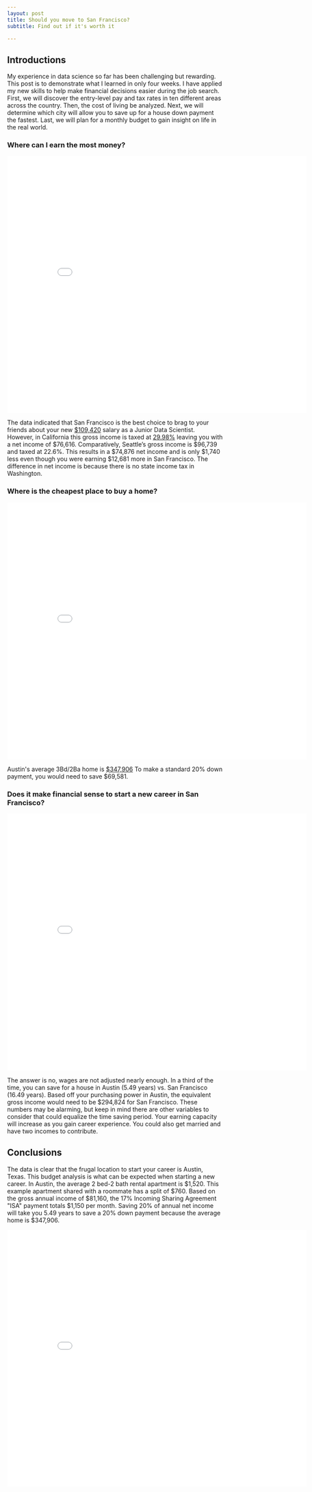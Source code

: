 ```yaml
---
layout: post
title: Should you move to San Francisco?
subtitle: Find out if it's worth it

---
```

## Introductions

My experience in data science so far has been challenging but rewarding. This post is to demonstrate what I learned in only four weeks. I have applied my new skills to help make financial decisions easier during the job search. First, we will discover the entry-level pay and tax rates in ten different areas across the country. Then, the cost of living be analyzed. Next, we will determine which city will allow you to save up for a house down payment the fastest. Last, we will plan for a monthly budget to gain insight on life in the real world. 

### Where can I earn the most money?

<iframe width="700" height="600" frameborder="0" scrolling="no" src="//plotly.com/~egrinalds/1.embed"></iframe>

The data indicated that San Francisco is the best choice to brag to your friends about your new [$109,420](https://www.glassdoor.com/Salaries/san-francisco-junior-data-scientist-salary-SRCH_IL.0,13_IM759_KO14,35.htm) salary as a Junior Data Scientist. However, in California this gross income is taxed at [29.98%](https://smartasset.com/taxes/income-taxes#hj1AMoS3uX/) leaving you with a net income of $76,616. Comparatively, Seattle’s gross income is $96,739 and taxed at 22.6%. This results in a $74,876 net income and is only $1,740 less even though you were earning $12,681 more in San Francisco. The difference in net income is because there is no state income tax in Washington.

### Where is the cheapest place to buy a home?

<iframe width="700" height="600" frameborder="0" scrolling="no" src="//plotly.com/~egrinalds/3.embed"></iframe>

Austin's average 3Bd/2Ba home is [$347,906](https://www.nerdwallet.com/cost-of-living-calculator/compare/austin-tx-vs-san-francisco-ca)  To make a standard 20% down payment, you would need to save $69,581.

### Does it make financial sense to start a new career in San Francisco?

<iframe width="700" height="600" frameborder="0" scrolling="no" src="//plotly.com/~egrinalds/5.embed"></iframe>

The answer is no, wages are not adjusted nearly enough. In a third of the time, you can save for a house in Austin (5.49 years) vs. San Francisco (16.49 years). Based off your purchasing power in Austin, the equivalent gross income would need to be $294,824 for San Francisco. These numbers may be alarming, but keep in mind there are other variables to consider that could equalize the time saving period. Your earning capacity will increase as you gain career experience. You could also get married and have two incomes to contribute.

## Conclusions

The data is clear that the frugal location to start your career is Austin, Texas. This budget analysis is what can be expected when starting a new career. In Austin, the average 2 bed-2 bath rental apartment is $1,520. This example apartment shared with a roommate has a split of $760. Based on the gross annual income of $81,160, the 17% Incoming Sharing Agreement "ISA" payment totals $1,150 per month. Saving 20% of annual net income will take you 5.49 years to save a 20% down payment because the average home is $347,906. 

<iframe width="700" height="600" frameborder="0" scrolling="no" src="//plotly.com/~egrinalds/7.embed"></iframe>








